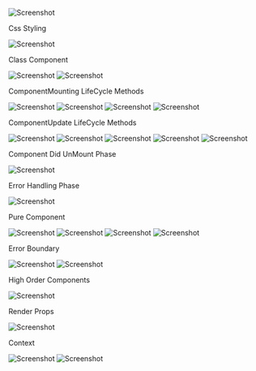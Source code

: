  ![Screenshot](index_as_key.png)

 Css Styling

 ![Screenshot](css_styling.png)

  Class Component

  ![Screenshot](lifecycle_of_class_components_part1.png)
  ![Screenshot](lifecycle_of_class_components_part2.png)

  ComponentMounting LifeCycle Methods

  ![Screenshot](constructor.png)
  ![Screenshot](getdervivedstatefromprops.png)
  ![Screenshot](render.png)
  ![Screenshot](componentdidmount.png)

  ComponentUpdate LifeCycle Methods

  ![Screenshot](update_getderivedstatefromprops.png)
  ![Screenshot](shouldcomponentupdate.png)
  ![Screenshot](update_render.png)
  ![Screenshot](getsnapshotbeforeupdate.png)
  ![Screenshot](update_componentdidmount.png)

  Component Did UnMount Phase

  ![Screenshot](componentdidunmount.png)

  Error Handling Phase

  ![Screenshot](error_handling.png)

  Pure Component

  ![Screenshot](difference_pure_vs_regular_comp.png)
  ![Screenshot](shallow_comparision.png)
  ![Screenshot](pure_component.png)
  ![Screenshot](purecomponent_summary.png)

  Error Boundary

  ![Screenshot](error_boundary.png)
  ![Screenshot](error_boundary_summary.png)

  High Order Components

  ![Screenshot](high_order_function_2.png)

  Render Props

  ![Screenshot](render_props.png)

  Context

  ![Screenshot](context.png)
  ![Screenshot](context_diag.png)
  